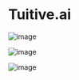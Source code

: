 # Tuitive.ai

![image](https://github.com/shirleyfyx/tuitive.ai/assets/109609935/460f691b-b93f-4641-a4a7-aa81903fe333)

![image](https://github.com/shirleyfyx/tuitive.ai/assets/109609935/7aff7d81-78ca-4723-85ca-13d29a591ee9)

![image](https://github.com/shirleyfyx/tuitive.ai/assets/109609935/fd14ddd7-b213-4e51-a06b-a49fe7420b65)
